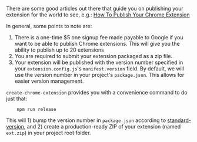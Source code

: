 There are some good articles out there that guide you on publishing your extension for the world to see, e.g.: [How To Publish Your Chrome Extension](https://www.freecodecamp.org/news/how-to-publish-your-chrome-extension-dd8400a3d53/)

In general, some points to note are:
  1. There is a one-time $5 one signup fee made payable to Google if you want to be able to publish Chrome extensions. This will give you the ability to publish up to 20 extensions
  2. You are required to submit your extension packaged as a zip file. 
  3. Your extension will be published with the version number specified in your `extension.config.js`'s `manifest.version` field. By default, we will use the version number in your project's `package.json`. This allows for easier version management.

`create-chrome-extension` provides you with a convenience command to do just that:

        npm run release 

 This will 1) bump the version number in `package.json` according to [standard-version](https://github.com/conventional-changelog/standard-version), and 2) create a production-ready ZIP of your extension (named `ext.zip`) in your project root folder.